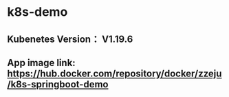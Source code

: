 # k8s-demo

## Kubenetes Version： V1.19.6

## App image link: https://hub.docker.com/repository/docker/zzeju/k8s-springboot-demo

